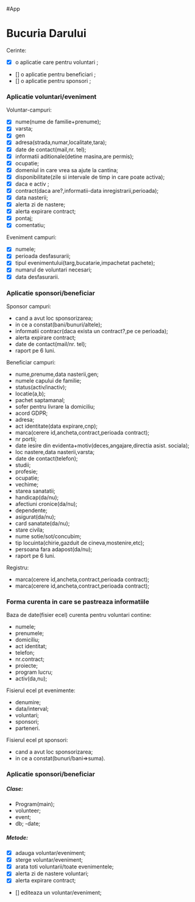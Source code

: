 #App
# Bucuria Darului
Cerinte:
  - [x] o aplicatie care pentru voluntari ;
  - [] o aplicatie pentru beneficiari ;
  - [] o aplicatie pentru sponsori ;

### Aplicatie voluntari/eveniment
 Voluntar-campuri:
 
  - [x]  nume(nume de familie+prenume); 
  - [x] varsta;
  - [x] gen
  - [x] adresa(strada,numar,localitate,tara);
  - [x] date de contact(mail,nr. tel);
  - [x] informatii aditionale(detine masina,are permis);
  - [x] ocupatie;
  -[x]  domeniul in care vrea sa ajute la cantina;
  - [x] disponibilitate(zile si intervale de timp in care poate activa);
  - [x] daca e activ ;
  - [x] contract(daca are?,informatii-data inregistrarii,perioada);
  -[x]  data nasterii;
  - [x] alerta zi de nastere;
  -[x] alerta expirare contract;
  -[x] pontaj;
  - [x] comentatiu;
 
Eveniment campuri:
  - [x] numele;
  - [x] perioada desfasurarii;
  - [x] tipul evenimentului(targ,bucatarie,impachetat pachete);
  - [x] numarul de voluntari necesari;
  - [x]  data desfasurarii.

### Aplicatie sponsori/beneficiar
Sponsor campuri:
  -  cand a avut loc sponsorizarea;
  - in ce a constat(bani/bunuri/altele);
  - informatii contracr(daca exista un contract?,pe ce perioada);
  -   alerta expirare contract;
  -   date de contact(mail/nr. tel);
  -  raport pe 6 luni.
  
Beneficiar campuri:
 -  nume,prenume,data nasterii,gen;
 -  numele capului de familie;
 -  status(activ/inactiv);
 -  locatie(a,b);
 -  pachet saptamanal;
 -  sofer pentru livrare la domiciliu;
 - acord GDPR;
 -  adresa;
 -  act identitate(data expirare,cnp);
 -  marca(cerere id,ancheta,contract,perioada contract);
 - nr portii;
 -  date iesire din evidenta+motiv(deces,angajare,directia asist. sociala);
 -  loc nastere,data nasterii,varsta;
 -  date de contact(telefon);
 -  studii;
 -  profesie;
 -  ocupatie;
 -  vechime;
 -  starea sanatatii;
 -  handicap(da/nu);
 -  afectiuni cronice(da/nu);
 -  dependente;
 -  asigurat(da/nu);
 - card sanatate(da/nu);
 - stare civila;
 - nume sotie/sot/concubim;
 -  tip locuinta(chirie,gazduit de cineva,mostenire,etc);
 - persoana fara adapost(da/nu);
 - raport pe 6 luni.

Registru:
-  marca(cerere id,ancheta,contract,perioada contract);
-  marca(cerere id,ancheta,contract,perioada contract);
 
### Forma curenta in care se pastreaza informatiile
Baza de date(fisier ecel) curenta pentru voluntari contine:
- numele;
- prenumele;
- domiciliu;
- act identitat;
- telefon;
- nr.contract;
- proiecte;
- program lucru;
- activ(da,nu);

Fisierul ecel pt evenimente:
- denumire;
- data/interval;
- voluntari;
- sponsori;
- parteneri.

Fisierul ecel pt sponsori:
- cand a avut loc sponsorizarea;
- in ce a constat(bunuri/bani=>suma).

### Aplicatie sponsori/beneficiar
##### Clase:
- Program(main);
- volunteer;
- event;
- db;
 -date;
 ##### Metode:
 - [x] adauga voluntar/eveniment;
 - [x] sterge voluntar/eveniment;
 - [x] arata toti voluntarii/toate evenimentele;
 - [x] alerta zi de nastere voluntari;
 - [x] alerta expirare contract;
 - [] editeaza un voluntar/eveniment;

